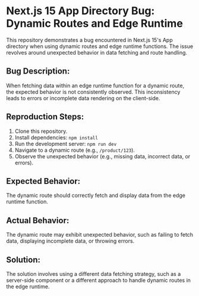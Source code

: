 # Next.js 15 App Directory Bug: Dynamic Routes and Edge Runtime

This repository demonstrates a bug encountered in Next.js 15's App directory when using dynamic routes and edge runtime functions. The issue revolves around unexpected behavior in data fetching and route handling.

## Bug Description:

When fetching data within an edge runtime function for a dynamic route, the expected behavior is not consistently observed. This inconsistency leads to errors or incomplete data rendering on the client-side.

## Reproduction Steps:

1. Clone this repository.
2. Install dependencies: `npm install`
3. Run the development server: `npm run dev`
4. Navigate to a dynamic route (e.g., `/product/123`).
5. Observe the unexpected behavior (e.g., missing data, incorrect data, or errors).

## Expected Behavior:

The dynamic route should correctly fetch and display data from the edge runtime function.

## Actual Behavior:

The dynamic route may exhibit unexpected behavior, such as failing to fetch data, displaying incomplete data, or throwing errors.

## Solution:

The solution involves using a different data fetching strategy, such as a server-side component or a different approach to handle dynamic routes in the edge runtime.